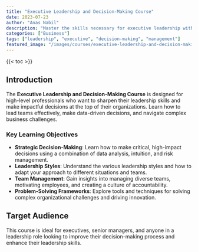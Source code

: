 ```yaml
---
title: "Executive Leadership and Decision-Making Course"
date: 2023-07-23
author: "Anas Nabil"
description: "Master the skills necessary for executive leadership with a focus on strategic decision-making, team management, and effective leadership styles. Perfect for executives looking to enhance their leadership capabilities and drive organizational success."
categories: ["Business"]
tags: ["leadership", "executive", "decision-making", "management"]
featured_image: "/images/courses/executive-leadership-and-decision-making.jpg"
---
```


{{< toc >}}

## Introduction

The **Executive Leadership and Decision-Making Course** is designed for high-level professionals who want to sharpen their leadership skills and make impactful decisions at the top of their organizations. Learn how to lead teams effectively, make data-driven decisions, and navigate complex business challenges.

### Key Learning Objectives

- **Strategic Decision-Making**: Learn how to make critical, high-impact decisions using a combination of data analysis, intuition, and risk management.
- **Leadership Styles**: Understand the various leadership styles and how to adapt your approach to different situations and teams.
- **Team Management**: Gain insights into managing diverse teams, motivating employees, and creating a culture of accountability.
- **Problem-Solving Frameworks**: Explore tools and techniques for solving complex organizational challenges and driving innovation.

## Target Audience

This course is ideal for executives, senior managers, and anyone in a leadership role looking to improve their decision-making process and enhance their leadership skills.
